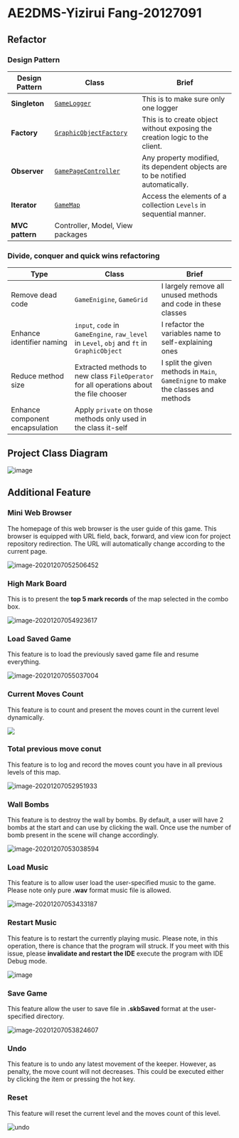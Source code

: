 # AE2DMS-Yizirui Fang-20127091

## Refactor

### Design Pattern

| Design Pattern  | Class                            | Brief                                                        |
| --------------- | -------------------------------- | ------------------------------------------------------------ |
| **Singleton**   | [`GameLogger`]()                 | This is to make sure only one logger                         |
| **Factory**     | [`GraphicObjectFactory`]()       | This is to create object without exposing the creation logic to the client. |
| **Observer**    | [`GamePageController`]()         | Any property modified, its dependent objects are to be notified automatically. |
| **Iterator**    | [`GameMap`]()                    | Access the elements of a collection `Levels` in sequential manner. |
| **MVC pattern** | Controller, Model, View packages |                                                              |



### Divide, conquer and quick wins refactoring

| Type                            | Class                                                        | Brief                                                        |
| ------------------------------- | ------------------------------------------------------------ | ------------------------------------------------------------ |
| Remove dead code                | `GameEnigine`, `GameGrid`                                    | I largely remove all unused methods and code in  these classes |
| Enhance identifier naming       | `input`, `code` in `GameEngine`, `raw_level` in `Level`, `obj` and `ft` in `GraphicObject` | I refactor the variables name to self-explaining ones        |
| Reduce method size              | Extracted methods to new class `FileOperator` for all operations about the file chooser | I split the given methods in `Main`, `GameEnigne` to make the classes and methods |
| Enhance component encapsulation | Apply `private` on those methods only used in the class it-self |                                                              |

## Project Class Diagram

![image](https://raw.githubusercontent.com/circleTreeF/myImg/master/typora/autoGenorV1.png)

## Additional Feature

### Mini Web Browser

The homepage of this web browser is the user guide of this game. This browser is equipped with URL field, back, forward, and view icon for project repository redirection. The URL will automatically change according to the current page.

![image-20201207052506452](https://raw.githubusercontent.com/circleTreeF/myImg/master/typora/image-20201207052506452.png)

### High Mark Board

This is to present the **top 5 mark records** of the map selected in the combo box. 

![image-20201207054923617](https://raw.githubusercontent.com/circleTreeF/myImg/master/typora/image-20201207054923617.png)

### Load Saved Game

This feature is to load the previously saved game file and resume everything.

![image-20201207055037004](https://raw.githubusercontent.com/circleTreeF/myImg/master/typora/image-20201207055037004.png)

### Current Moves Count

This feature is to count and present the moves count in the current level dynamically. 

![](https://raw.githubusercontent.com/circleTreeF/myImg/master/typora/image-20201207052807781.png)

### Total previous move conut

This feature is to log and record the moves count you have in all previous levels of this map.

![image-20201207052951933](https://raw.githubusercontent.com/circleTreeF/myImg/master/typora/image-20201207052951933.png)

### Wall Bombs

This feature is to destroy the wall by bombs. By default, a user will have 2 bombs at the start and can use by clicking the wall. Once use the number of bomb present in the scene will change accordingly.

![image-20201207053038594](https://raw.githubusercontent.com/circleTreeF/myImg/master/typora/image-20201207053038594.png)

### Load Music

This feature is to allow user load the user-specified music to the game. Please note only pure **.wav** format music file is allowed.

![image-20201207053433187](https://raw.githubusercontent.com/circleTreeF/myImg/master/typora/image-20201207053433187.png) 

### Restart Music

This feature is to restart the currently playing music. Please note, in this operation, there is chance that the program will struck. If you meet with this issue, please   **invalidate and restart the IDE** execute the program with IDE Debug mode.

![image](../../OneDrive/OneDrive%20-%20The%20University%20of%20Nottingham%20Ningbo%20China/%E5%9B%BE%E7%89%87/%E5%B1%8F%E5%B9%95%E6%88%AA%E5%9B%BE/%E5%B1%8F%E5%B9%95%E6%88%AA%E5%9B%BE(126).png)

### Save Game

This feature allow the user to save file in **.skbSaved** format at the user-specified directory.

![image-20201207053824607](https://raw.githubusercontent.com/circleTreeF/myImg/master/typora/image-20201207053824607.png)

### Undo

This feature is to undo any latest movement of the keeper. However, as penalty, the move count will not decreases. This could be executed either by clicking the item or pressing the hot key.

### Reset

This feature will reset the current level and the moves count of this level.

![undo](https://raw.githubusercontent.com/circleTreeF/myImg/master/typora/undo.png)